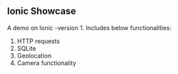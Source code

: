 ## Ionic Showcase
A demo on Ionic -version 1. Includes below functionalities:
1. HTTP requests
2. SQLite 
3. Geolocation 
4. Camera functionality
